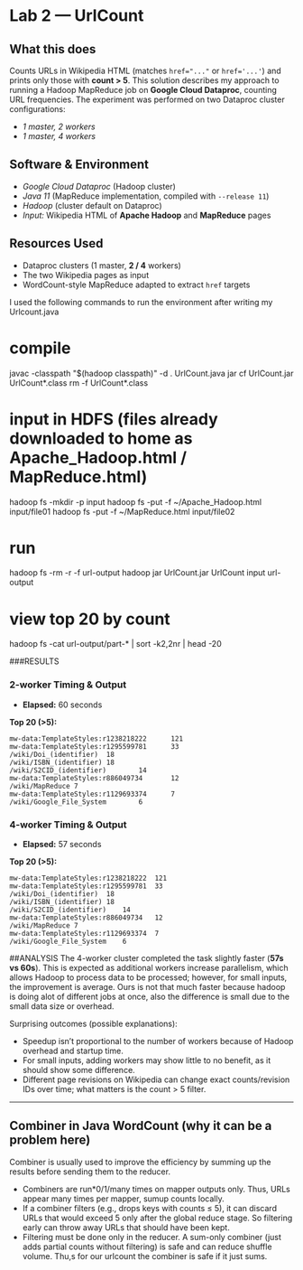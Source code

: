 
# Lab 2 — UrlCount 

## What this does
Counts URLs in Wikipedia HTML (matches `href="..."` or `href='...'`) and prints only those with **count > 5**.
This solution describes my approach to running a Hadoop MapReduce job on **Google Cloud Dataproc**, counting URL frequencies. The experiment was performed on two Dataproc cluster configurations:
- *1 master, 2 workers*
- *1 master, 4 workers*

## Software & Environment

- *Google Cloud Dataproc* (Hadoop cluster)
- *Java 11* (MapReduce implementation, compiled with `--release 11`)
- *Hadoop* (cluster default on Dataproc)
- *Input:* Wikipedia HTML of **Apache Hadoop** and **MapReduce** pages


## Resources Used

- Dataproc clusters (1 master, **2 / 4** workers)
- The two Wikipedia pages as input
- WordCount-style MapReduce adapted to extract `href` targets

I used the following commands to run the environment after writing my Urlcount.java

# compile
javac -classpath "$(hadoop classpath)" -d . UrlCount.java
jar cf UrlCount.jar UrlCount*.class
rm -f UrlCount*.class

# input in HDFS (files already downloaded to home as Apache_Hadoop.html / MapReduce.html)
hadoop fs -mkdir -p input
hadoop fs -put -f ~/Apache_Hadoop.html input/file01
hadoop fs -put -f ~/MapReduce.html      input/file02

# run
hadoop fs -rm -r -f url-output
hadoop jar UrlCount.jar UrlCount input url-output

# view top 20 by count
hadoop fs -cat url-output/part-* | sort -k2,2nr | head -20

###RESULTS

### 2-worker Timing & Output

- **Elapsed:** 60 seconds

**Top 20 (>5):**
```
mw-data:TemplateStyles:r1238218222      121
mw-data:TemplateStyles:r1295599781      33
/wiki/Doi_(identifier)  18
/wiki/ISBN_(identifier) 18
/wiki/S2CID_(identifier)        14
mw-data:TemplateStyles:r886049734       12
/wiki/MapReduce 7
mw-data:TemplateStyles:r1129693374      7
/wiki/Google_File_System        6

```

### 4-worker Timing & Output

- **Elapsed:** 57 seconds

**Top 20 (>5):**
```
mw-data:TemplateStyles:r1238218222	121
mw-data:TemplateStyles:r1295599781	33
/wiki/Doi_(identifier)	18
/wiki/ISBN_(identifier)	18
/wiki/S2CID_(identifier)	14
mw-data:TemplateStyles:r886049734	12
/wiki/MapReduce	7
mw-data:TemplateStyles:r1129693374	7
/wiki/Google_File_System	6
```

##ANALYSIS 
The 4-worker cluster completed the task slightly faster (**57s vs 60s**). This is expected as additional workers increase parallelism, which allows Hadoop to process data to be processed; however, for small inputs, the improvement is average. Ours is not that much faster because hadoop is doing alot of different jobs at once, also the difference is small due to the small data size or overhead. 

Surprising outcomes (possible explanations):
- Speedup isn’t proportional to the number of workers because of Hadoop overhead and startup time.
- For small inputs, adding workers may show little to no benefit, as it should show some difference.
- Different page revisions on Wikipedia can change exact counts/revision IDs over time; what matters is the count > 5 filter.

---

## Combiner in Java WordCount (why it can be a problem here)
Combiner is usually used to improve the efficiency by summing up the results before sending them to the reducer. 

- Combiners are run*0/1/many times on mapper outputs only. Thus, URLs appear many times per mapper, sumup counts locally. 
- If a combiner filters (e.g., drops keys with counts ≤ 5), it can discard URLs that would exceed 5 only after the global reduce stage. So filtering early can throw away URLs that should have been kept.
- Filtering must be done only in the reducer. A sum-only combiner (just adds partial counts without filtering) is safe and can reduce shuffle volume. Thu,s for our urlcount the combiner is safe if it just sums. 









